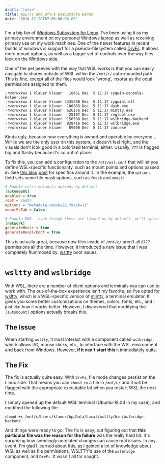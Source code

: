 ```yaml
---
draft: 'false'
title: WSLTTY and DrvFs executable perms
date: '2018-12-28T07:06:06-06:00'
---
```

I'm a big fan of [Windows Subsystem for Linux](https://docs.microsoft.com/en-us/windows/wsl/about).  I've been using it as my primary environment on my personal Windows laptop as well as receiving primary use on my work machines.  One of the newer features in recent builds of windows is support for a pseudo-filesystem called [DrvFs](https://blogs.msdn.microsoft.com/wsl/2017/04/18/file-system-improvements-to-the-windows-subsystem-for-linux/).  It allows more mount options, as well as a bigger set of controls over the way files look on the Windows side.

One of the pet peeves with the way that WSL works is that you can easily navigate to shares outside of WSL within the `/mnt/c/` auto-mounted path.  This is fine, except all of the files would look 'wrong', insofar as the octal permissions assigned to them.  

```
-rwxrwxrwx 1 klauer klauer   18451 Dec  5 11:17 cygwin-console-helper.exe
-rwxrwxrwx 1 klauer klauer 3335398 Dec  5 11:17 cygwin1.dll
-rwxrwxrwx 1 klauer klauer  100883 Dec  5 11:17 dash.exe
-rwxrwxrwx 1 klauer klauer  626176 Dec  5 11:17 mintty.exe
-rwxrwxrwx 1 klauer klauer   25107 Dec  5 11:17 regtool.exe
-rwxrwxrwx 1 klauer klauer  150568 Dec  5 11:17 wslbridge-backend
-rwxrwxrwx 1 klauer klauer  828416 Dec  5 11:17 wslbridge.exe
-rwxrwxrwx 1 klauer klauer   89600 Dec  5 11:17 zoo.exe
```

Kinda ugly, because now everything is owned and operable by everyone...  WHile we are the only user on this system, it doesn't feel right, and the visuals don't look good in a colorized terminal, either.  Usually, `777` is flagged big and flashy because it's so out of place.

To fix this, you can add a configuration to the `/etc/wsl.conf` that will let you define WSL-specific functionality, such as mount points and options passed in.  See [this blog post][2] for specifics around it.  In the example, the `options` field sets some file mask options, such as `fmask` and `umask`:

```ini
# Enable extra metadata options by default
[automount]
enabled = true
root = /mnt/
options = "metadata,umask=22,fmask=11"
mountFsTab = false

# Enable DNS – even though these are turned on by default, we’ll specify here just to be explicit.
[network]
generateHosts = true
generateResolvConf = true
```

This is actually great, because now files inside of `/mnt/c/` aren't all `0777` permissions all the time.  However, it introduced a new issue that I was completely flummoxed by: [wsltty][3] boot issues.

# `wsltty` and `wslbridge`

With WSL, there are a number of client options and terminals you can use to work with.  The out-of-the-box experience isn't my favorite, so I've opted for [wsltty][3], which is a WSL-specific version of [mintty][4], a terminal emulator.  It gives you some better customizations on themes, colors, fonts, etc., and I just like how it works better.  However, I discovered that modifying the `[automount]` options actually breaks this.

## The Issue

When starting `wsltty`, it must interact with a component called `wslbridge`, which allows I/O, mouse clicks, etc., to interface with the WSL environment and back from Windows.  However, **if it can't start this** it immediately quits.

## The Fix

The fix is actually quite easy.  With `DrvFs`, file mode changes persist on the Linux side.  That means you can `chmod +x` a file in `/mnt/c/` and it will be flagged with the appropriate executable bit when you restart WSL the next time.

I simply opened up the default WSL terminal (Ubuntu-18.04 in my case), and modified the following file:

```
chmod +x /mnt/c/Users/klauer/AppData/Local/wsltty/bin/wslbridge-backend
```

And things were ready to go.  The fix is easy, but figuring out that **this particular file was the reason for the failure** was the really hard bit.  It's surprising how seemingly unrelated changes can cause real issues.  In any event, I'm glad I learned about this, as I gained a lot of knowledge about WSL as well as file permissions, WSLTTY's use of the `wslbridge` component, and `DrvFs`.  It wasn't all for naught.

[2]: https://blogs.msdn.microsoft.com/commandline/2018/02/07/automatically-configuring-wsl/
[3]: https://github.com/mintty/wsltty
[4]: https://mintty.github.io/

